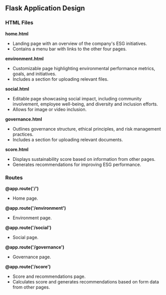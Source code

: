 ## Flask Application Design

### HTML Files

**home.html**
- Landing page with an overview of the company's ESG initiatives.
- Contains a menu bar with links to the other four pages.

**environment.html**
- Customizable page highlighting environmental performance metrics, goals, and initiatives.
- Includes a section for uploading relevant files.

**social.html**
- Editable page showcasing social impact, including community involvement, employee well-being, and diversity and inclusion efforts.
- Allows for image or video inclusion.

**governance.html**
- Outlines governance structure, ethical principles, and risk management practices.
- Includes a section for uploading relevant documents.

**score.html**
- Displays sustainability score based on information from other pages.
- Generates recommendations for improving ESG performance.

### Routes

**@app.route('/')**
- Home page.

**@app.route('/environment')**
- Environment page.

**@app.route('/social')**
- Social page.

**@app.route('/governance')**
- Governance page.

**@app.route('/score')**
- Score and recommendations page.
- Calculates score and generates recommendations based on form data from other pages.